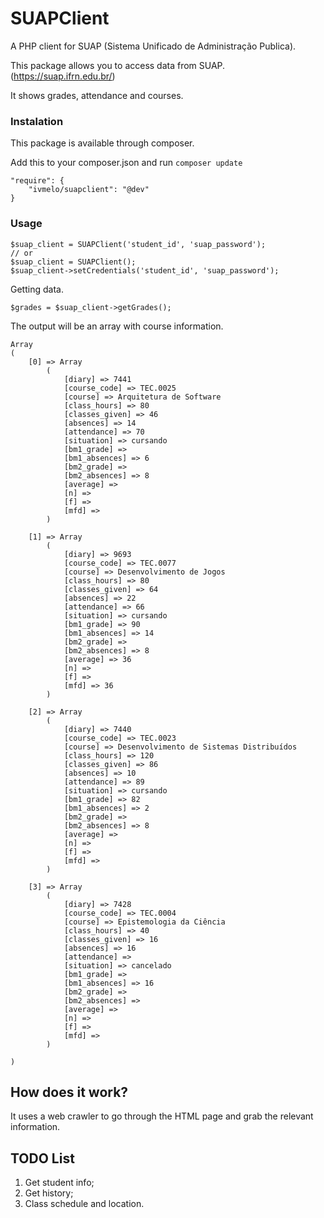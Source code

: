 # SUAPClient
A PHP client for SUAP (Sistema Unificado de Administração Publica).

This package allows you to access data from SUAP. (https://suap.ifrn.edu.br/)

It shows grades, attendance and courses.

### Instalation
This package is available through composer.

Add this to your composer.json and run `composer update`
```
"require": {
    "ivmelo/suapclient": "@dev"
}
```

### Usage
```
$suap_client = SUAPClient('student_id', 'suap_password');
// or
$suap_client = SUAPClient();
$suap_client->setCredentials('student_id', 'suap_password');
```

Getting data.
```
$grades = $suap_client->getGrades();
```

The output will be an array with course information.

```
Array
(
    [0] => Array
        (
            [diary] => 7441
            [course_code] => TEC.0025
            [course] => Arquitetura de Software
            [class_hours] => 80
            [classes_given] => 46
            [absences] => 14
            [attendance] => 70
            [situation] => cursando
            [bm1_grade] =>
            [bm1_absences] => 6
            [bm2_grade] =>
            [bm2_absences] => 8
            [average] =>
            [n] =>
            [f] =>
            [mfd] =>
        )

    [1] => Array
        (
            [diary] => 9693
            [course_code] => TEC.0077
            [course] => Desenvolvimento de Jogos
            [class_hours] => 80
            [classes_given] => 64
            [absences] => 22
            [attendance] => 66
            [situation] => cursando
            [bm1_grade] => 90
            [bm1_absences] => 14
            [bm2_grade] =>
            [bm2_absences] => 8
            [average] => 36
            [n] =>
            [f] =>
            [mfd] => 36
        )

    [2] => Array
        (
            [diary] => 7440
            [course_code] => TEC.0023
            [course] => Desenvolvimento de Sistemas Distribuídos
            [class_hours] => 120
            [classes_given] => 86
            [absences] => 10
            [attendance] => 89
            [situation] => cursando
            [bm1_grade] => 82
            [bm1_absences] => 2
            [bm2_grade] =>
            [bm2_absences] => 8
            [average] =>
            [n] =>
            [f] =>
            [mfd] =>
        )

    [3] => Array
        (
            [diary] => 7428
            [course_code] => TEC.0004
            [course] => Epistemologia da Ciência
            [class_hours] => 40
            [classes_given] => 16
            [absences] => 16
            [attendance] =>
            [situation] => cancelado
            [bm1_grade] =>
            [bm1_absences] => 16
            [bm2_grade] =>
            [bm2_absences] =>
            [average] =>
            [n] =>
            [f] =>
            [mfd] =>
        )

)
```

## How does it work?
It uses a web crawler to go through the HTML page and grab the relevant information.

## TODO List
1. Get student info;
1. Get history;
1. Class schedule and location.
